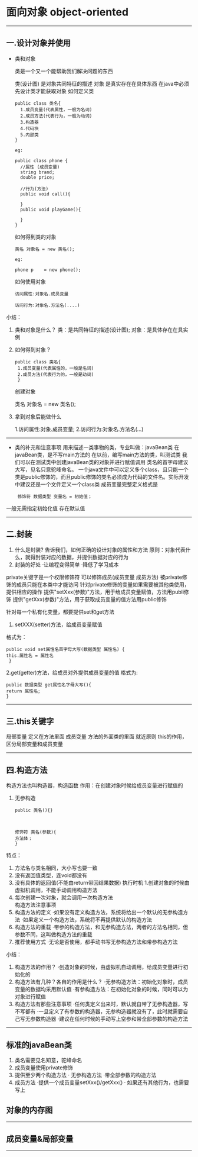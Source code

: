 # 面向对象 object-oriented


---

## 一.设计对象并使用

- 类和对象

   类是一个又一个能帮助我们解决问题的东西

   类(设计图) 是对象共同特征的描述
   对象       是真实存在在具体东西
   在java中必须先设计类才能获取对象
   如何定义类

      public class 类名{
        1.成员变量(代表属性，一般为名词)
        2.成员方法(代表行为，一般为动词)
        3.构造器
        4.代码块
        5.内部类
      }

      eg:
      
      public class phone {
        //属性 (成员变量)
        string brand;
        double price;

        //行为(方法)
        public void call(){

        }
        public void playGame(){

        }
      }

    如何得到类的对象

      类名 对象名 = new 类名();

      eg:

      phone p    = new phone();

    如何使用对象

      访问属性:对象名.成员变量

      访问行为:对象名.方法名(....)

小结：

1. 类和对象是什么？
     类：是共同特征的描述(设计图); 对象：是具体存在在具实例
2. 如何得到对象？

       public class 类名{
        1.成员变量(代表属性的，一般是名词)
        2.成员方法(代表行为的，一般是动词)
        }

    创建对象

      类名 对象名 = new 类名();

3. 拿到对象后能做什么

     1.访问属性:对象.成员变量;
     2.访问行为:对象名.方法名(...)

---

- 类的补充和注意事项
用来描述一类事物的类，专业叫做：javaBean类
 在javaBean类，是不写main方法的
在以前，编写main方法的类，叫测试类
 我们可以在测试类中创建javaBean类的对象并进行赋值调用
类名的首字母建议大写，见名只意驼峰命名。
 一个java文件中可以定义多个class，且只能一个类是public修饰的，而且public修饰的类名必须成为代码的文件名。实际开发中建议还是一个文件定义一个class类
成员变量完整定义格式是

       修饰符 数据类型 变量名 = 初始值；

一般无需指定初始化值 存在默认值

---

## 二.封装

1. 什么是封装?
 告诉我们，如何正确的设计对象的属性和方法
 原则：对象代表什么，就得封装对应的数据，并提供数据对应的行为
2. 封装的好处
 ·让编程变得简单
 ·降低了学习成本

private关键字是一个权限修饰符
可以修饰成员(成员变量 成员方法)
被private修饰的成员只能在本类中才能访问
针对private修饰的变量如果需要被其他类使用，提供相应的操作
提供"setXxx(参数)"方法，用于给成员变量赋值，方法用publi修饰
提供"getXxx(参数)"方法，用于获取成员变量的值方法用public修饰

针对每一个私有化变量，都要提供set和get方法

1. setXXX(setter)方法，给成员变量赋值

格式为：

    public void set属性名首字母大写(数据类型 属性名) {
    this.属性名 = 属性名
     }

2.get(getter)方法，给成员对外提供成员变量的值
格式为:

    public 数据类型 get属性名字母大写(){
    return 属性名;
    }

---

## 三.this关键字

局部变量 定义在方法里面
成员变量 方法的外面类的里面
就近原则
this的作用，区分局部变量和成员变量

---

## 四.构造方法

构造方法也叫构造器，构造函数
作用：在创建对象时候给成员变量进行赋值的

1. 无参构造

       public 类名(){}
    


       修饰符 类名(参数){
       方法体；
       }
       
特点：

1. 方法名与类名相同，大小写也要一致
2. 没有返回值类型，连void都没有
3. 没有具体的返回值(不能由return带回结果数据)
执行时机
1.创建对象的时候由虚拟机调用，不能手动调用构造方法
2. 每次创建一次对象，就会调用一次构造方法\
构造方法注意事项
1. 构造方法的定义
 ·如果没有定义构造方法，系统将给出一个默认的无参构造方法
 ·如果定义一个构造方法，系统将不再提供默认的构造方法
2. 构造方法的重载
 ·带参的构造方法，和无参构造方法，两者的方法名相同，但参数不同，这叫做构造方法的重载
3. 推荐使用方式
 ·无论是否使用，都手动书写无参构造方法和带参构造方法

小结：

1. 构造方法的作用？
 ·创造对象的时候，由虚拟机自动调用，给成员变量进行初始化的
2. 构造方法有几种？各自的作用是什么？
 ·无参构造方法：初始化对象时，成员变量的数据均采用默认值
 ·有参构造方法：在初始化对象的时候，同时可以为对象进行赋值
3. 构造方法有那些注意事项
 ·任何类定义出来时，默认就自带了无参构造器，写不写都有
 ·一旦定义了有参数的构造器，无参构造器就没有了，此时就需要自己写无参数构造器
 ·建议在任何时候的手动写上空参和带全部参数的构造方法

 ---

## 标准的javaBean类

 1. 类名需要见名知意，驼峰命名
 2. 成员变量使用private修饰
 3. 提供至少两个构造方法
  · 无参构造方法
  ·带全部参数的构造方法
 4. 成员方法
 ·提供一个成员变量setXxx()/getXxx()
 · 如果还有其他行为，也需要写上

## 对象的内存图

---

## 成员变量&局部变量

---
